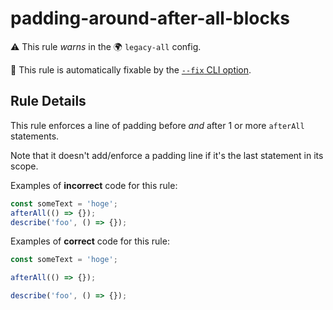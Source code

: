 # padding-around-after-all-blocks

⚠️ This rule _warns_ in the 🌍 `legacy-all` config.

🔧 This rule is automatically fixable by the [`--fix` CLI option](https://eslint.org/docs/latest/user-guide/command-line-interface#--fix).

<!-- end auto-generated rule header -->

## Rule Details

This rule enforces a line of padding before _and_ after 1 or more `afterAll`
statements.

Note that it doesn't add/enforce a padding line if it's the last statement in
its scope.

Examples of **incorrect** code for this rule:

```js
const someText = 'hoge';
afterAll(() => {});
describe('foo', () => {});
```

Examples of **correct** code for this rule:

```js
const someText = 'hoge';

afterAll(() => {});

describe('foo', () => {});
```
